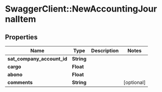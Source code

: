 # SwaggerClient::NewAccountingJournalItem

## Properties
Name | Type | Description | Notes
------------ | ------------- | ------------- | -------------
**sat_company_account_id** | **String** |  | 
**cargo** | **Float** |  | 
**abono** | **Float** |  | 
**comments** | **String** |  | [optional] 


